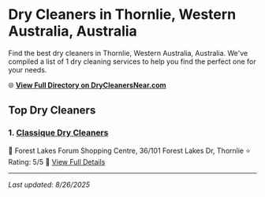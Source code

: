 # Dry Cleaners in Thornlie, Western Australia, Australia

Find the best dry cleaners in Thornlie, Western Australia, Australia. We've compiled a list of 1 dry cleaning services to help you find the perfect one for your needs.

🌐 **[View Full Directory on DryCleanersNear.com](https://drycleanersnear.com/city/Australia/Western%20Australia/Thornlie)**

## Top Dry Cleaners

### 1. [Classique Dry Cleaners](https://drycleanersnear.com/dryCleaner/68ad16281d9ee695c9252dd2/classique-dry-cleaners)
📍 Forest Lakes Forum Shopping Centre, 36/101 Forest Lakes Dr, Thornlie
⭐ Rating: 5/5
🔗 [View Full Details](https://drycleanersnear.com/dryCleaner/68ad16281d9ee695c9252dd2/classique-dry-cleaners)


---

*Last updated: 8/26/2025*
